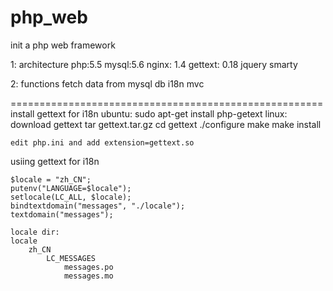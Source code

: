 # php_web
init a php web framework


1: architecture
	php:5.5
	mysql:5.6
	nginx: 1.4
	gettext: 0.18
	jquery
	smarty

2: functions
	fetch data from mysql db
	i18n
	mvc


======================================================
install gettext for i18n
ubuntu:
	sudo apt-get install php-getext
linux:
	download gettext
	tar gettext.tar.gz
	cd gettext
	./configure
	make
	make install

	edit php.ini and add extension=gettext.so

usiing gettext for i18n

	$locale = "zh_CN";
	putenv("LANGUAGE=$locale");
	setlocale(LC_ALL, $locale);
	bindtextdomain("messages", "./locale");
	textdomain("messages");

	locale dir:
	locale
		zh_CN
			LC_MESSAGES
				messages.po
				messages.mo



